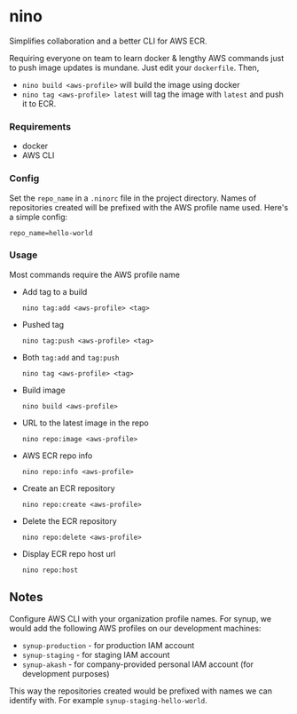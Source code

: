 # nino

Simplifies collaboration and a better CLI for AWS ECR.

Requiring everyone on team to learn docker & lengthy AWS commands just to push image updates is mundane. Just edit your `dockerfile`. Then,

* `nino build <aws-profile>` will build the image using docker
* `nino tag <aws-profile> latest` will tag the image with `latest` and push it to ECR.

### Requirements

* docker
* AWS CLI

### Config

Set the `repo_name` in a `.ninorc` file in the project directory. Names of repositories created will be prefixed with the AWS profile name used. Here's a simple config:

```
repo_name=hello-world
```

### Usage

Most commands require the AWS profile name

* Add tag to a build
  ```
  nino tag:add <aws-profile> <tag>
  ```

* Pushed tag
  ```
  nino tag:push <aws-profile> <tag>
  ```

* Both `tag:add` and `tag:push`
  ```
  nino tag <aws-profile> <tag>
  ```

* Build image
  ```
  nino build <aws-profile>
  ```

* URL to the latest image in the repo
  ```
  nino repo:image <aws-profile>
  ```

* AWS ECR repo info
  ```
  nino repo:info <aws-profile>
  ```

* Create an ECR repository
  ```
  nino repo:create <aws-profile>
  ```

* Delete the ECR repository
  ```
  nino repo:delete <aws-profile>
  ```

* Display ECR repo host url
  ```
  nino repo:host
  ```


## Notes

Configure AWS CLI with your organization profile names. For synup, we would add the following AWS profiles on our development machines:

* `synup-production` - for production IAM account
* `synup-staging` - for staging IAM account
* `synup-akash` - for company-provided personal IAM account (for development purposes)

This way the repositories created would be prefixed with names we can identify with. For example `synup-staging-hello-world`.
